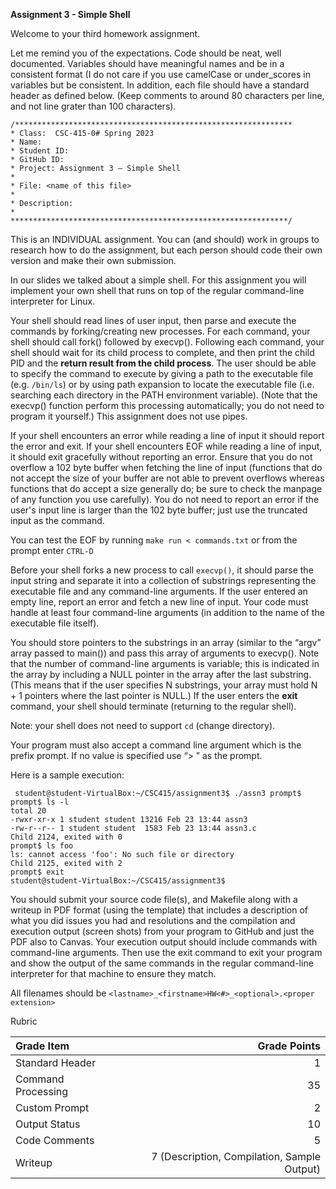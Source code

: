 **Assignment 3 - Simple Shell**

Welcome to your third homework assignment.  

Let me remind you of the expectations.  Code should be neat, well documented.  Variables should have meaningful names and be in a consistent format (I do not care if you use camelCase or under_scores in variables but be consistent.  In addition, each file should have a standard header as defined below.  (Keep comments to around 80 characters per line, and not line grater than 100 characters).

```
/**************************************************************
* Class:  CSC-415-0# Spring 2023
* Name:
* Student ID:
* GitHub ID:
* Project: Assignment 3 – Simple Shell
*
* File: <name of this file>
*
* Description:
*
**************************************************************/
```
This is an INDIVIDUAL assignment.  You can (and should) work in groups to research how to do the assignment, but each person should code their own version and make their own submission.

In our slides we talked about a simple shell.  For this assignment you will implement your own shell that runs on top of the regular command-line interpreter for Linux.  

Your shell should read lines of user input, then parse and execute the commands by forking/creating new processes.  For each command, your shell should call fork() followed by execvp().  Following each command, your shell should wait for its child process to complete, and then print the child PID and the **return result from the child process**.  The user should be able to specify the command to execute by giving a path to the executable file (e.g. `/bin/ls`) or by using path expansion to locate the executable file (i.e. searching each directory in the PATH environment variable).  (Note that the execvp() function perform this processing automatically; you do not need to program it yourself.)  This assignment does not use pipes.

If your shell encounters an error while reading a line of input it should report the error and exit.  If your shell encounters EOF while reading a line of input, it should exit gracefully without reporting an error.
Ensure that you do not overflow a 102 byte buffer when fetching the line of input (functions that do not accept the size of your buffer are not able to prevent overflows whereas functions that do accept a size generally do; be sure to check the manpage of any function you use carefully).  You do not need to report an error if the user's input line is larger than the 102 byte buffer; just use the truncated input as the command.

You can test the EOF by running `make run < commands.txt` or from the prompt enter `CTRL-D`

Before your shell forks a new process to call `execvp()`, it should parse the input string and separate it into a collection of substrings representing the executable file and any command-line arguments.  If the user entered an empty line, report an error and fetch a new line of input.  Your code must handle at least four command-line arguments (in addition to the name of the executable file itself).  


You should store pointers to the substrings in an array (similar to the “argv” array passed to main()) and pass this array of arguments to execvp().  Note that the number of command-line arguments is variable; this is indicated in the array by including a NULL pointer in the array after the last substring.  (This means that if the user specifies N substrings, your array must hold N + 1 pointers where the last pointer is NULL.)  If the user enters the **exit** command, your shell should terminate (returning to the regular shell).

Note: your shell does not need to support `cd` (change directory).

Your program must also accept a command line argument which is the prefix prompt.  If no value is specified use “> ” as the prompt.

Here is a sample execution:

```
 student@student-VirtualBox:~/CSC415/assignment3$ ./assn3 prompt$
prompt$ ls -l
total 20
-rwxr-xr-x 1 student student 13216 Feb 23 13:44 assn3
-rw-r--r-- 1 student student  1583 Feb 23 13:44 assn3.c
Child 2124, exited with 0
prompt$ ls foo
ls: cannot access 'foo': No such file or directory
Child 2125, exited with 2
prompt$ exit
student@student-VirtualBox:~/CSC415/assignment3$
```

You should submit your source code file(s), and Makefile along with a writeup in PDF format (using the template) that includes a description of what you did issues you had and resolutions and the compilation and execution output (screen shots) from your program to GitHub and just the PDF also to Canvas. Your execution output should include commands with command-line arguments.  Then use the exit command to exit your program and show the output of the same commands in the regular command-line interpreter for that machine to ensure they match.

All filenames should be `<lastname>_<firstname>HW<#>_<optional>.<proper extension>`

Rubric

| Grade Item	| Grade Points |
|:-----------|----------------------------------------:|
| Standard Header	| 1 |
| Command Processing |             	35
| Custom Prompt	| 2 |
| Output Status	| 10 |
| Code Comments	| 5 |
| Writeup	| 7 (Description, Compilation, Sample Output)| 

